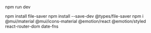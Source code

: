 npm run dev

npm install file-saver
npm install --save-dev @types/file-saver
npm i @mui/material @mui/icons-material @emotion/react @emotion/styled react-router-dom date-fns
